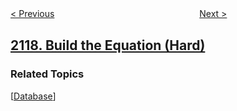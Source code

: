 <!--|This file generated by command(leetcode description); DO NOT EDIT.    |-->
<!--+----------------------------------------------------------------------+-->
<!--|@author    awesee <openset.wang@gmail.com>                           |-->
<!--|@link      https://github.com/awesee                                 |-->
<!--|@home      https://github.com/awesee/leetcode                        |-->
<!--+----------------------------------------------------------------------+-->

[< Previous](../abbreviating-the-product-of-a-range "Abbreviating the Product of a Range")
　　　　　　　　　　　　　　　　
[Next >](../a-number-after-a-double-reversal "A Number After a Double Reversal")

## [2118. Build the Equation (Hard)](https://leetcode.com/problems/build-the-equation "")



### Related Topics
  [[Database](../../tag/database/README.md)]

